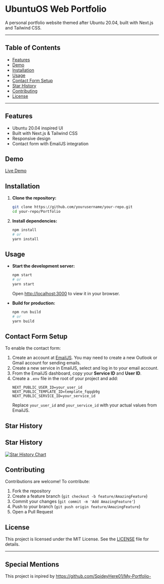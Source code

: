 # UbuntuOS Web Portfolio

A personal portfolio website themed after Ubuntu 20.04, built with Next.js and Tailwind CSS.

---

## Table of Contents
- [Features](#features)
- [Demo](#demo)
- [Installation](#installation)
- [Usage](#usage)
- [Contact Form Setup](#contact-form-setup)
- [Star History](#star-history)
- [Contributing](#contributing)
- [License](#license)

---

## Features
- Ubuntu 20.04 inspired UI
- Built with Next.js & Tailwind CSS
- Responsive design
- Contact form with EmailJS integration

## Demo
[Live Demo](https://your-demo-link.com) <!-- Replace with your actual demo link if available -->

## Installation

1. **Clone the repository:**
   ```bash
   git clone https://github.com/yourusername/your-repo.git
   cd your-repo/Portfolio
   ```
2. **Install dependencies:**
   ```bash
   npm install
   # or
   yarn install
   ```

## Usage

- **Start the development server:**
  ```bash
  npm start
  # or
  yarn start
  ```
  Open [http://localhost:3000](http://localhost:3000) to view it in your browser.

- **Build for production:**
  ```bash
  npm run build
  # or
  yarn build
  ```

## Contact Form Setup

To enable the contact form:

1. Create an account at [EmailJS](https://www.emailjs.com/). You may need to create a new Outlook or Gmail account for sending emails.
2. Create a new service in EmailJS, select and log in to your email account.
3. From the EmailJS dashboard, copy your **Service ID** and **User ID**.
4. Create a `.env` file in the root of your project and add:
   ```env
   NEXT_PUBLIC_USER_ID=your_user_id
   NEXT_PUBLIC_TEMPLATE_ID=template_fqqqb9g
   NEXT_PUBLIC_SERVICE_ID=your_service_id
   ```
   Replace `your_user_id` and `your_service_id` with your actual values from EmailJS.

## Star History
## Star History

<a href="https://www.star-history.com/#lazys0ul/portfolio&Timeline">
 <picture>
   <source media="(prefers-color-scheme: dark)" srcset="https://api.star-history.com/svg?repos=lazys0ul/portfolio&type=Timeline&theme=dark" />
   <source media="(prefers-color-scheme: light)" srcset="https://api.star-history.com/svg?repos=lazys0ul/portfolio&type=Timeline" />
   <img alt="Star History Chart" src="https://api.star-history.com/svg?repos=lazys0ul/portfolio&type=Timeline" />
 </picture>
</a>

## Contributing
Contributions are welcome! To contribute:
1. Fork the repository
2. Create a feature branch (`git checkout -b feature/AmazingFeature`)
3. Commit your changes (`git commit -m 'Add AmazingFeature'`)
4. Push to your branch (`git push origin feature/AmazingFeature`)
5. Open a Pull Request

## License
This project is licensed under the MIT License. See the [LICENSE](./LICENSE) file for details.

---
## Special Mentions 
This project is inpired by https://github.com/SpideyHere01/My-Portfolio-
